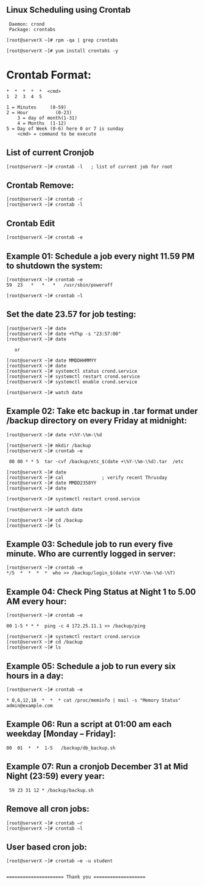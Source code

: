  Linux Scheduling using Crontab
---------------------------------
	 Daemon: crond
	 Package: crontabs

	[root@serverX ~]# rpm -qa | grep crontabs 

	[root@serverX ~]# yum install crontabs -y

Crontab Format:
==============
 	*  *  *  *  *  <cmd>
	1  2  3  4  5
	
	1 = Minutes 	(0-59)
	2 = Hour 	      (0-23)
        3 = day of month(1-31)
        4 = Months 	(1-12)  
 	5 = Day of Week (0-6) here 0 or 7 is sunday
        <cmd> = command to be execute 

List of current Cronjob
-----------------------
	[root@serverX ~]# crontab -l   ; list of current job for root

Crontab Remove:
--------------
	[root@serverX ~]# crontab -r
	[root@serverX ~]# crontab -l 

Crontab Edit
--------------
	[root@serverX ~]# crontab -e

Example 01:  Schedule a job every night 11.59 PM to shutdown the system: 
------------------------------------------------------------------------
	[root@serverX ~]# crontab –e
	59  23   *   *   *   /usr/sbin/poweroff 

	[root@serverX ~]# crontab –l

Set the date 23.57 for job testing: 
-----------------------------------
	[root@serverX ~]# date 
	[root@serverX ~]# date +%T%p -s "23:57:00"
	[root@serverX ~]# date 

	   or

	[root@serverX ~]# date MMDDHHMMYY
	[root@serverX ~]# date 
	[root@serverX ~]# systemctl status crond.service
	[root@serverX ~]# systemctl restart crond.service
	[root@serverX ~]# systemctl enable crond.service

	[root@serverX ~]# watch date 

Example 02: Take etc backup in .tar format under /backup directory on every Friday at midnight:
---------------------------------------------------------------------
	[root@serverX ~]# date +\%Y-\%m-\%d

	[root@serverX ~]# mkdir /backup
	[root@serverX ~]# crontab –e

	 00 00 * * 5  tar -cvf /backup/etc_$(date +\%Y-\%m-\%d).tar  /etc

	[root@serverX ~]# date
	[root@serverX ~]# cal              ; verify recent Thrusday
	[root@serverX ~]# date MMDD2358YY 
	[root@serverX ~]# date

	[root@serverX ~]# systemctl restart crond.service

	[root@serverX ~]# watch date 

	[root@serverX ~]# cd /backup
	[root@serverX ~]# ls

Example 03: Schedule job to run every five minute. Who are currently logged in server:
------------------------------------------------------------------------------
	[root@serverX ~]# crontab –e 
	*/5  *  *  *  *  who >> /backup/login_$(date +\%Y-\%m-\%d-\%T)

Example 04: Check Ping Status at Night 1 to 5.00 AM every hour:
--------------------------------------------------------------
	[root@serverX ~]# crontab –e 

	00 1-5 * * *  ping -c 4 172.25.11.1 >> /backup/ping

	[root@serverX ~]# systemctl restart crond.service
	[root@serverX ~]# cd /backup
	[root@serverX ~]# ls

Example 05:  Schedule a job to run every six hours in a day:
------------------------------------------------------------
	[root@serverX ~]# crontab –e

	* 0,6,12,18  *  *  * cat /proc/meminfo | mail -s "Memory Status" admin@example.com
 
Example 06: Run a script at 01:00 am each weekday [Monday – Friday]: 
------------------------------------------------------------------
	00  01  *  *  1-5   /backup/db_backup.sh 

Example 07: Run a cronjob December 31 at Mid Night (23:59)  every year:
-----------------------------------------------------------------------
	 59 23 31 12 * /backup/backup.sh

Remove all cron jobs: 
----------------------------
	[root@serverX ~]# crontab –r
	[root@serverX ~]# crontab –l

User based cron job:
--------------------
	[root@serverX ~]# crontab –e -u student


	===================== Thank you ===================




